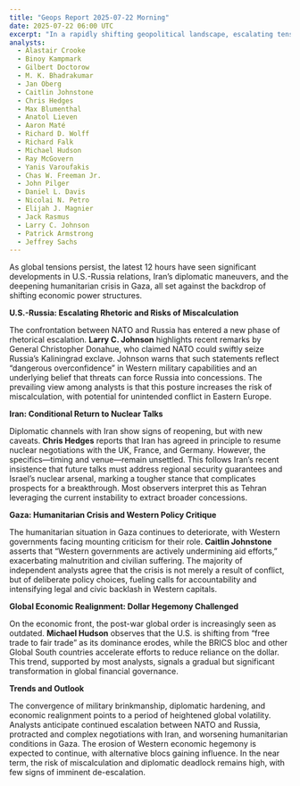 ```yaml
---
title: "Geops Report 2025-07-22 Morning"
date: 2025-07-22 06:00 UTC
excerpt: "In a rapidly shifting geopolitical landscape, escalating tensions between NATO and Russia, Iran's strategic diplomatic maneuvers, and a deepening humanitarian crisis in Gaza underscore a world teetering on the brink of conflict and transformation, as traditional power structures face unprecedented challenges."
analysts:
  - Alastair Crooke
  - Binoy Kampmark
  - Gilbert Doctorow
  - M. K. Bhadrakumar
  - Jan Oberg
  - Caitlin Johnstone
  - Chris Hedges
  - Max Blumenthal
  - Anatol Lieven
  - Aaron Maté
  - Richard D. Wolff
  - Richard Falk
  - Michael Hudson
  - Ray McGovern
  - Yanis Varoufakis
  - Chas W. Freeman Jr.
  - John Pilger
  - Daniel L. Davis
  - Nicolai N. Petro
  - Elijah J. Magnier
  - Jack Rasmus
  - Larry C. Johnson
  - Patrick Armstrong
  - Jeffrey Sachs
---
```


As global tensions persist, the latest 12 hours have seen significant developments in U.S.-Russia relations, Iran’s diplomatic maneuvers, and the deepening humanitarian crisis in Gaza, all set against the backdrop of shifting economic power structures.

**U.S.-Russia: Escalating Rhetoric and Risks of Miscalculation**

The confrontation between NATO and Russia has entered a new phase of rhetorical escalation. **Larry C. Johnson** highlights recent remarks by General Christopher Donahue, who claimed NATO could swiftly seize Russia’s Kaliningrad exclave. Johnson warns that such statements reflect “dangerous overconfidence” in Western military capabilities and an underlying belief that threats can force Russia into concessions. The prevailing view among analysts is that this posture increases the risk of miscalculation, with potential for unintended conflict in Eastern Europe.

**Iran: Conditional Return to Nuclear Talks**

Diplomatic channels with Iran show signs of reopening, but with new caveats. **Chris Hedges** reports that Iran has agreed in principle to resume nuclear negotiations with the UK, France, and Germany. However, the specifics—timing and venue—remain unsettled. This follows Iran’s recent insistence that future talks must address regional security guarantees and Israel’s nuclear arsenal, marking a tougher stance that complicates prospects for a breakthrough. Most observers interpret this as Tehran leveraging the current instability to extract broader concessions.

**Gaza: Humanitarian Crisis and Western Policy Critique**

The humanitarian situation in Gaza continues to deteriorate, with Western governments facing mounting criticism for their role. **Caitlin Johnstone** asserts that “Western governments are actively undermining aid efforts,” exacerbating malnutrition and civilian suffering. The majority of independent analysts agree that the crisis is not merely a result of conflict, but of deliberate policy choices, fueling calls for accountability and intensifying legal and civic backlash in Western capitals.

**Global Economic Realignment: Dollar Hegemony Challenged**

On the economic front, the post-war global order is increasingly seen as outdated. **Michael Hudson** observes that the U.S. is shifting from “free trade to fair trade” as its dominance erodes, while the BRICS bloc and other Global South countries accelerate efforts to reduce reliance on the dollar. This trend, supported by most analysts, signals a gradual but significant transformation in global financial governance.

**Trends and Outlook**

The convergence of military brinkmanship, diplomatic hardening, and economic realignment points to a period of heightened global volatility. Analysts anticipate continued escalation between NATO and Russia, protracted and complex negotiations with Iran, and worsening humanitarian conditions in Gaza. The erosion of Western economic hegemony is expected to continue, with alternative blocs gaining influence. In the near term, the risk of miscalculation and diplomatic deadlock remains high, with few signs of imminent de-escalation.
